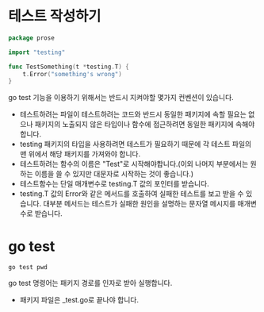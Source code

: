 # 테스트 작성하기
```go
package prose

import "testing"

func TestSomething(t *testing.T) {
    t.Error("something's wrong")
}
```
go test 기능을 이용하기 위해서는 반드시 지켜야할 몇가지 컨벤션이 있습니다.

* 테스트하려는 파일이 테스트하려는 코드와 반드시 동일한 패키지에 속할 필요는 없으나 패키지의 노출되지 않은 타입이나 함수에 접근하려면 동일한 패키지에 속해야합니다.
* testing 패키지의 타입을 사용하려면 테스트가 필요하기 때문에 각 테스트 파일의 맨 위에서 해당 패키지를 가져와야 합니다.
* 테스트하려는 함수의 이름은 "Test"로 시작해야합니다.(이외 나머지 부분에서는 원하는 이름을 쓸 수 있지만 대문자로 시작하는 것이 좋습니다.)
* 테스트함수는 단일 매개변수로 testing.T 값의 포인터를 받습니다.
* testing.T 값의 Error와 같은 메서드를 호출하여 실패한 테스트를 보고 받을 수 있습니다. 대부분 메서드는 테스트가 실패한 원인을 설명하는 문자열 메시지를 매개변수로 받습니다.

# go test
```
go test pwd
```
go test 명령어는 패키지 경로를 인자로 받아 실행합니다.
* 패키지 파일은 _test.go로 끝나야 합니다.